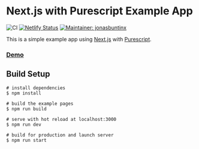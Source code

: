 # Next.js with Purescript Example App

![CI](https://github.com/jonasbuntinx/next-purescript-example/workflows/CI/badge.svg)
[![Netlify Status](https://api.netlify.com/api/v1/badges/5fd34640-7919-4c87-8e89-69bb658a528a/deploy-status)](https://app.netlify.com/sites/next-purescript-example/deploys)
[![Maintainer: jonasbuntinx](https://img.shields.io/badge/maintainer-jonasbuntinx-teal.svg)](http://github.com/jonasbuntinx)

This is a simple example app using [Next.js](https://github.com/zeit/next.js/) with [Purescript](http://www.purescript.org/).

### [Demo](https://next-purescript-example.netlify.app/)

## Build Setup

```yarn
# install dependencies
$ npm install

# build the example pages
$ npm run build

# serve with hot reload at localhost:3000
$ npm run dev

# build for production and launch server
$ npm run start
```
